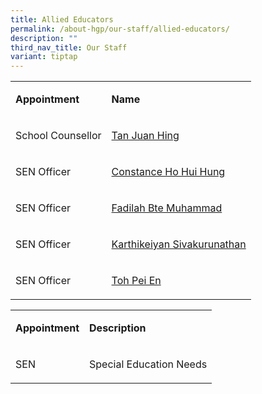 ```yaml
---
title: Allied Educators
permalink: /about-hgp/our-staff/allied-educators/
description: ""
third_nav_title: Our Staff
variant: tiptap
---
```

<table style="minWidth: 50px">
<colgroup>
<col>
<col>
</colgroup>
<tbody>
<tr>
<td rowspan="1" colspan="1">
<p><strong>Appointment</strong>
</p>
</td>
<td rowspan="1" colspan="1">
<p><strong>Name</strong>
</p>
</td>
</tr>
<tr>
<td rowspan="1" colspan="1">
<p>School Counsellor</p>
</td>
<td rowspan="1" colspan="1">
<p><a href="tan_juan_hing@moe.edu.sg" rel="noopener noreferrer nofollow" target="_blank">Tan Juan Hing</a>
</p>
</td>
</tr>
<tr>
<td rowspan="1" colspan="1">
<p>SEN Officer</p>
</td>
<td rowspan="1" colspan="1">
<p><a href="constance_tan@moe.edu.sg" rel="noopener noreferrer nofollow" target="_blank">Constance Ho Hui Hung</a>
</p>
</td>
</tr>
<tr>
<td rowspan="1" colspan="1">
<p>SEN Officer</p>
</td>
<td rowspan="1" colspan="1">
<p><a href="fadilah_muhammad@moe.edu.sg" rel="noopener noreferrer nofollow" target="_blank">Fadilah Bte Muhammad</a>
</p>
</td>
</tr>
<tr>
<td rowspan="1" colspan="1">
<p>SEN Officer</p>
</td>
<td rowspan="1" colspan="1">
<p><a href="mailto:karthikeiyan_sivakurunathan@moe.edu.sg" rel="noopener noreferrer nofollow" target="_blank">Karthikeiyan Sivakurunathan</a>
</p>
</td>
</tr>
<tr>
<td rowspan="1" colspan="1">
<p>SEN Officer</p>
</td>
<td rowspan="1" colspan="1">
<p><a href="toh_pei_en_a@moe.edu.sg" rel="noopener nofollow" target="_blank">Toh Pei En</a>
</p>
</td>
</tr>
</tbody>
</table>
<table style="minWidth: 50px">
<colgroup>
<col>
<col>
</colgroup>
<tbody>
<tr>
<td rowspan="1" colspan="1">
<p><strong>Appointment</strong>
</p>
</td>
<td rowspan="1" colspan="1">
<p><strong>Description</strong>
</p>
</td>
</tr>
<tr>
<td rowspan="1" colspan="1">
<p>SEN</p>
</td>
<td rowspan="1" colspan="1">
<p>Special Education Needs</p>
</td>
</tr>
</tbody>
</table>
<p></p>
